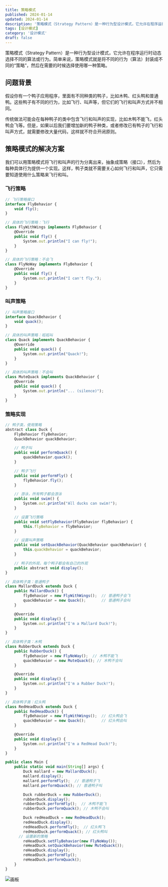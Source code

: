 ```yaml
---
title: 策略模式
published: 2024-01-14
updated: 2024-01-14
description: '策略模式（Strategy Pattern）是一种行为型设计模式，它允许在程序运行时动态选择不同的算法或行为。简单来说，策略模式就是将不同的行为（算法）封装成不同的“策略”，然后在需要的时候选择使用哪一种策略。'
tags: [设计模式]
category: '设计模式'
draft: false 
---
```




策略模式（Strategy Pattern）是一种行为型设计模式，它允许在程序运行时动态选择不同的算法或行为。简单来说，策略模式就是将不同的行为（算法）封装成不同的“策略”，然后在需要的时候选择使用哪一种策略。



## 问题背景

假设你有一个鸭子应用程序，里面有不同种类的鸭子，比如木鸭、红头鸭和普通鸭。这些鸭子有不同的行为，比如飞行、叫声等，但它们的飞行和叫声方式并不相同。

传统做法可能会在每种鸭子的类中包含飞行和叫声的实现，比如木鸭不能飞，红头鸭会飞等。但是，如果以后我们要增加新的鸭子种类，或者修改已有鸭子的飞行和叫声方式，就需要修改大量代码，这样就不符合开闭原则。

## 策略模式的解决方案

我们可以用策略模式将飞行和叫声的行为分离出来，抽象成策略（接口），然后为每种具体行为提供一个实现。这样，鸭子类就不需要关心如何飞行和叫声，它只需要知道使用什么策略来飞行和叫。

### 飞行策略

```javascript
// 飞行策略接口      
interface FlyBehavior {      
    void fly();      
}
```

```javascript
// 具体的飞行策略：飞行      
class FlyWithWings implements FlyBehavior {      
    @Override      
    public void fly() {      
        System.out.println("I can fly!");      
    }
}
```

```javascript
// 具体的飞行策略：不会飞             
class FlyNoWay implements FlyBehavior {             
    @Override             
    public void fly() {             
        System.out.println("I can't fly.");             
    }
}
```

### 叫声策略

```javascript
// 叫声策略接口   
interface QuackBehavior {  
    void quack();
}
```

```javascript
// 具体的叫声策略：呱呱叫
class Quack implements QuackBehavior {
    @Override
    public void quack() {
        System.out.println("Quack!");
    }
}
```

```javascript
// 具体的叫声策略：不会叫      
class MuteQuack implements QuackBehavior {      
    @Override      
    public void quack() {      
        System.out.println("... (silence)");      
    }
}
```

### 策略实现

```javascript
// 鸭子类，使用策略
abstract class Duck {
    FlyBehavior flyBehavior;
    QuackBehavior quackBehavior;

    // 鸭子叫
    public void performQuack() {
        quackBehavior.quack();
    }

    // 鸭子飞行
    public void performFly() {
        flyBehavior.fly();
    }

    // 游泳，所有鸭子都会游泳
    public void swim() {
        System.out.println("All ducks can swim!");
    }

    // 设置飞行策略
    public void setFlyBehavior(FlyBehavior flyBehavior) {
        this.flyBehavior = flyBehavior;
    }

    // 设置叫声策略
    public void setQuackBehavior(QuackBehavior quackBehavior) {
        this.quackBehavior = quackBehavior;
    }

    // 鸭子的外观，每个鸭子都会有自己的外观
    public abstract void display();
}

```

```javascript
// 具体鸭子类：普通鸭子
class MallardDuck extends Duck {
    public MallardDuck() {
        flyBehavior = new FlyWithWings();  // 普通鸭子会飞
        quackBehavior = new Quack();       // 普通鸭子会叫
    }

    @Override
    public void display() {
        System.out.println("I'm a Mallard Duck!");
    }
}
```

```javascript
// 具体鸭子类：木鸭
class RubberDuck extends Duck {
    public RubberDuck() {
        flyBehavior = new FlyNoWay();  // 木鸭不能飞
        quackBehavior = new MuteQuack(); // 木鸭不会叫
    }

    @Override
    public void display() {
        System.out.println("I'm a Rubber Duck!");
    }
}
```

```javascript
// 具体鸭子类：红头鸭
class RedHeadDuck extends Duck {
    public RedHeadDuck() {
        flyBehavior = new FlyWithWings();  // 红头鸭会飞
        quackBehavior = new Quack();       // 红头鸭会叫
    }

    @Override
    public void display() {
        System.out.println("I'm a RedHead Duck!");
    }
}
```

```javascript
public class Main {
    public static void main(String[] args) {
        Duck mallard = new MallardDuck();
        mallard.display();
        mallard.performFly();  // 普通鸭子飞
        mallard.performQuack(); // 普通鸭子叫

        Duck rubberDuck = new RubberDuck();
        rubberDuck.display();
        rubberDuck.performFly();  // 木鸭不能飞
        rubberDuck.performQuack(); // 木鸭不会叫

        Duck redHeadDuck = new RedHeadDuck();
        redHeadDuck.display();
        redHeadDuck.performFly();  // 红头鸭飞
        redHeadDuck.performQuack(); // 红头鸭叫
      // 设置新的策略
        reHeadDuck.setFlyBehavior(new FlyNoWay());
        reHeadDuck.setQuackBehavior(new MuteQuack());
        reHeadDuck.display();
        reHeadDuck.performFly();
        reHeadDuck.performQuack();
    }
}

```

![画板](https://camelliaxiaohua-1313958787.cos.ap-shanghai.myqcloud.com/article/1734713099235-1a2227f7-7c12-4634-90ef-3a96f1d14553.jpeg)


